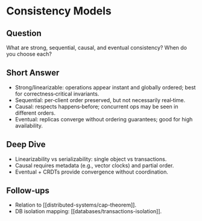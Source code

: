 # Consistency Models

## Question
What are strong, sequential, causal, and eventual consistency? When do you choose each?

## Short Answer
- Strong/linearizable: operations appear instant and globally ordered; best for correctness‑critical invariants.
- Sequential: per‑client order preserved, but not necessarily real‑time.
- Causal: respects happens‑before; concurrent ops may be seen in different orders.
- Eventual: replicas converge without ordering guarantees; good for high availability.

## Deep Dive
- Linearizability vs serializability: single object vs transactions.
- Causal requires metadata (e.g., vector clocks) and partial order.
- Eventual + CRDTs provide convergence without coordination.

## Follow‑ups
- Relation to [[distributed-systems/cap-theorem]].
- DB isolation mapping: [[databases/transactions-isolation]].


